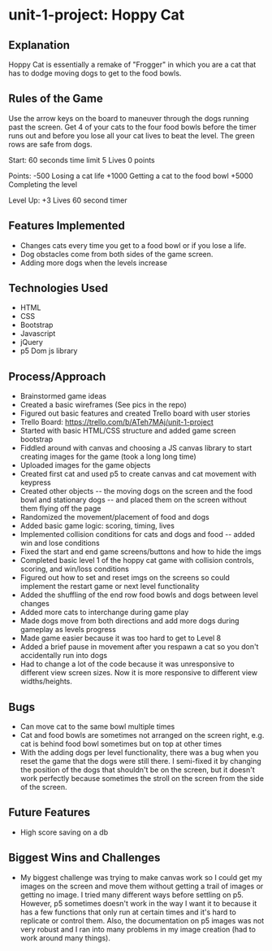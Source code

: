 # unit-1-project: Hoppy Cat

## Explanation
Hoppy Cat is essentially a remake of "Frogger" in which you are a cat that has to dodge moving dogs to get to the food bowls.

## Rules of the Game
Use the arrow keys on the board to maneuver through the dogs running past the screen. Get 4 of your cats to the four food bowls before the timer runs out and before you lose all your cat lives to beat the level. The green rows are safe from dogs.

Start:
60 seconds time limit
5 Lives
0 points

Points:
-500 Losing a cat life
+1000 Getting a cat to the food bowl
+5000 Completing the level

Level Up:
+3 Lives
60 second timer

## Features Implemented
- Changes cats every time you get to a food bowl or if you lose a life.
- Dog obstacles come from both sides of the game screen.
- Adding more dogs when the levels increase


## Technologies Used
- HTML
- CSS
- Bootstrap
- Javascript
- jQuery
- p5 Dom js library

## Process/Approach
* Brainstormed game ideas
* Created a basic wireframes (See pics in the repo)
* Figured out basic features and created Trello board with user stories
* Trello Board: https://trello.com/b/ATeh7MAj/unit-1-project
* Started with basic HTML/CSS structure and added game screen bootstrap
* Fiddled around with canvas and choosing a JS canvas library to start creating images for the game (took a long long time)
* Uploaded images for the game objects
* Created first cat and used p5 to create canvas and cat movement with keypress
* Created other objects -- the moving dogs on the screen and the food bowl and stationary dogs -- and placed them on the screen without them flying off the page
* Randomized the movement/placement of food and dogs
* Added basic game logic: scoring, timing, lives
* Implemented collision conditions for cats and dogs and food -- added win and lose conditions
* Fixed the start and end game screens/buttons and how to hide the imgs
* Completed basic level 1 of the hoppy cat game with collision controls, scoring, and win/loss conditions
* Figured out how to set and reset imgs on the screens so could implement the restart game or next level functionality
* Added the shuffling of the end row food bowls and dogs between level changes
* Added more cats to interchange during game play
* Made dogs move from both directions and add more dogs during gameplay as levels progress
* Made game easier because it was too hard to get to Level 8
* Added a brief pause in movement after you respawn a cat so you don't accidentally run into dogs
* Had to change a lot of the code because it was unresponsive to different view screen sizes. Now it is more responsive to different view widths/heights.


## Bugs
* Can move cat to the same bowl multiple times
* Cat and food bowls are sometimes not arranged on the screen right, e.g. cat is behind food bowl sometimes but on top at other times
* With the adding dogs per level functionality, there was a bug when you reset the game that the dogs were still there. I semi-fixed it by changing the position of the dogs that shouldn't be on the screen, but it doesn't work perfectly because sometimes the stroll on the screen from the side of the screen.

## Future Features
* High score saving on a db


## Biggest Wins and Challenges
* My biggest challenge was trying to make canvas work so I could get my images on the screen and move them without getting a trail of images or getting no image. I tried many different ways before settling on p5. However, p5 sometimes doesn't work in the way I want it to because it has a few functions that only run at certain times and it's hard to replicate or control them. Also, the documentation on p5 images was not very robust and I ran into many problems in my image creation (had to work around many things).

